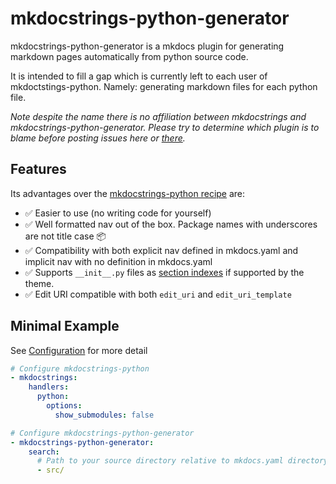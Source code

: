 # mkdocstrings-python-generator

mkdocstrings-python-generator is a mkdocs plugin for generating markdown pages automatically from python source code.

It is intended to fill a gap which is currently left to each user of mkdoctstings-python.  Namely: generating markdown
files for each python file.

_Note despite the name there is no affiliation between mkdocstrings and mkdocstrings-python-generator. Please try to 
determine which plugin is to blame before posting issues here or [there](https://github.com/mkdocstrings/python)._


## Features

Its advantages over the [mkdocstrings-python recipe](https://mkdocstrings.github.io/recipes/#automatic-code-reference-pages) are:

 - ✅ Easier to use (no writing code for yourself)
 - ✅ Well formatted nav out of the box. Package names with underscores are not title case 📦
 - ✅ Compatibility with both explicit nav defined in mkdocs.yaml and implicit nav with no definition in mkdocs.yaml
 - ✅ Supports `__init__.py` files as [section indexes](https://squidfunk.github.io/mkdocs-material/setup/setting-up-navigation/#section-index-pages) if supported by the theme.
 - ✅ Edit URI compatible with both `edit_uri` and `edit_uri_template`

## Minimal Example

See [Configuration](../configuration/) for more detail


```yaml
# Configure mkdocstrings-python
- mkdocstrings:
    handlers:
      python:
        options:
          show_submodules: false

# Configure mkdocstrings-python-generator
- mkdocstrings-python-generator:
    search:
      # Path to your source directory relative to mkdocs.yaml directory.
      - src/

```